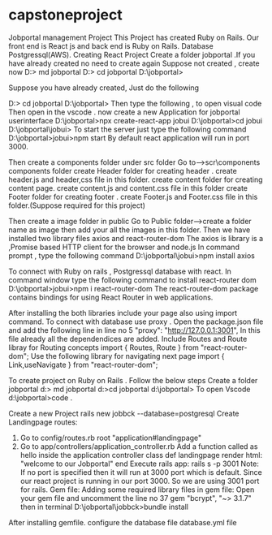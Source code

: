 # capstoneproject
Jobportal management Project
This Project has created Ruby on Rails. Our front end is React js and back end is Ruby on Rails. Database Postgressql(AWS).
Creating React Project
Create a folder jobportal .If you have already created no need to create again
Suppose not created , create now
D:\> md jobportal
D:\> cd jobportal
D:\jobportal>

Suppose you have already created, Just do the following

D:\> cd jobportal
D:\jobportal> 
Then type the following , to open visual code
Then open in the vscode . 
now create a new Application for jobportal userinterface
D:\jobportal>npx create-react-app jobui
D:\jobportal>cd jobui
D:\jobportal\jobui>
To start the server just type the following command
D:\jobportal>jobui>npm start
By default react application will run in port 3000.

Then create a components folder under src folder
Go to-->scr\components
components folder 
create Header folder for creating header .
create header.js and header,css file in this folder.
create content folder for creating content page.
create content.js and content.css file in this folder
create Footer folder for creating footer .
create Footer.js and Footer.css file in this folder.(Suppose required for this project)

Then create a image folder in public
Go to Public folder-->create a folder name as image then add your all the images in this folder.
Then we have installed two library files axios and react-router-dom
The axios is library is a ,Promise based HTTP client for the browser and node.js
In command prompt , type the following command
D:\jobportal\jobui>npm install axios 
 
To connect with Ruby on rails , Postgressql database with react.
In command window type the following command to install react-router dom
D:\jobportal>jobui>npm i react-router-dom
The react-router-dom package contains bindings for using React Router in web applications. 

After installing the both libraries include your page also using import command.
To connect with database use proxy . 
Open the package.json file and add the following line in line no 5
"proxy": "http://127.0.0.1:3001",
In this file already all the dependendices are added.
Include Routes and Route libray for Routing concepts 
import {
     Routes, Route } from "react-router-dom";
Use the following library for navigating next page
import { Link,useNavigate } from "react-router-dom";



To create project on Ruby on Rails . Follow the below steps
Create a folder jobportal
d:\> md jobportal
d:\>cd jobportal
d:\jobportal>
To open Vscode
d:\jobportal>code .

Create a new Project
rails new jobbck --database=postgresql
Create Landingpage routes:
1. Go to config/routes.rb
	root "application#landingpage"
2. Go to app/controllers/application_controller.rb
	Add a function called as hello inside the application controller class
		 def landingpage
    			render html: "welcome to our Jobportal"
 		end
Execute rails app:
 rails s -p 3001
Note: If no port is specified then it will run at 3000 port which is default.
Since our react project is running in our port 3000. So we are using 3001 port for rails.
Gem file:
Adding some required library files in gem file:
Open your gem file and uncomment the line no 37 
gem "bcrypt", "~> 3.1.7"
 then in terminal 
D:\jobportal\jobbck>bundle install

After installing gemfile. configure the database file database.yml file
